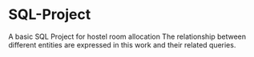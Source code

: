 # SQL-Project
A basic SQL Project for hostel room allocation
The relationship between different entities are expressed in this work and their related queries.
